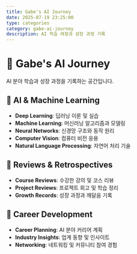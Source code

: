 ```yaml
---
title: Gabe's AI Journey
date: 2025-07-19 23:25:00
type: categories
category: gabe-ai-journey
description: AI 학습 여정과 성장 과정 기록
---
```


# 🚀 Gabe's AI Journey

AI 분야 학습과 성장 과정을 기록하는 공간입니다.

## 🧠 AI & Machine Learning
- **Deep Learning**: 딥러닝 이론 및 실습
- **Machine Learning**: 머신러닝 알고리즘과 모델링
- **Neural Networks**: 신경망 구조와 동작 원리
- **Computer Vision**: 컴퓨터 비전 응용
- **Natural Language Processing**: 자연어 처리 기술

## 📝 Reviews & Retrospectives
- **Course Reviews**: 수강한 강의 및 코스 리뷰
- **Project Reviews**: 프로젝트 회고 및 학습 정리
- **Growth Records**: 성장 과정과 깨달음 기록

## 💼 Career Development
- **Career Planning**: AI 분야 커리어 계획
- **Industry Insights**: 업계 동향 및 인사이트
- **Networking**: 네트워킹 및 커뮤니티 참여 경험 